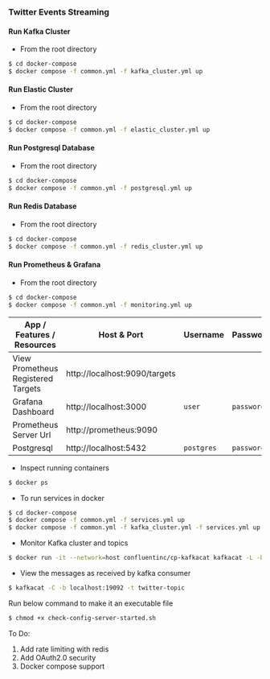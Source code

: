 ### Twitter Events Streaming 

#### Run Kafka Cluster
- From the root directory
```bash
$ cd docker-compose
$ docker compose -f common.yml -f kafka_cluster.yml up
```

#### Run Elastic Cluster
- From the root directory
```bash
$ cd docker-compose
$ docker compose -f common.yml -f elastic_cluster.yml up
```

#### Run Postgresql Database
- From the root directory
```bash
$ cd docker-compose
$ docker compose -f common.yml -f postgresql.yml up
```

#### Run Redis Database
- From the root directory
```bash
$ cd docker-compose
$ docker compose -f common.yml -f redis_cluster.yml up
```

#### Run Prometheus & Grafana
- From the root directory
```bash
$ cd docker-compose
$ docker compose -f common.yml -f monitoring.yml up
```

| App / Features / Resources         | Host & Port                   | Username    | Password   |
|------------------------------------|-------------------------------|-------------|------------|
| View Prometheus Registered Targets | http://localhost:9090/targets |             |            |
| Grafana Dashboard                  | http://localhost:3000         | `user`      | `password` |
| Prometheus Server Url              | http://prometheus:9090        |             |            |
| Postgresql                         | http://localhost:5432         | `postgres`  | `password` |

- Inspect running containers
```bash
$ docker ps
```

- To run services in docker
```bash
$ cd docker-compose
$ docker compose -f common.yml -f services.yml up
$ docker compose -f common.yml -f kafka_cluster.yml -f services.yml up
```

- Monitor Kafka cluster and topics
```bash
$ docker run -it --network=host confluentinc/cp-kafkacat kafkacat -L -b localhost:19092
```

- View the messages as received by kafka consumer
```bash
$ kafkacat -C -b localhost:19092 -t twitter-topic
```

Run below command to make it an executable file
```bash
$ chmod +x check-config-server-started.sh
```

To Do:

1. Add rate limiting with redis
2. Add OAuth2.0 security
3. Docker compose support